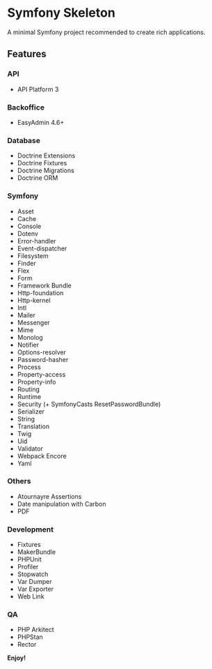 # Symfony Skeleton

A minimal Symfony project recommended to create rich applications.

## Features
### API
* API Platform 3

### Backoffice
* EasyAdmin 4.6+

### Database
* Doctrine Extensions
* Doctrine Fixtures
* Doctrine Migrations
* Doctrine ORM

### Symfony
* Asset
* Cache
* Console
* Dotenv
* Error-handler
* Event-dispatcher
* Filesystem
* Finder
* Flex
* Form
* Framework Bundle
* Http-foundation
* Http-kernel
* Intl
* Mailer
* Messenger
* Mime
* Monolog
* Notifier
* Options-resolver
* Password-hasher
* Process
* Property-access
* Property-info
* Routing
* Runtime
* Security (+ SymfonyCasts ResetPasswordBundle)
* Serializer
* String
* Translation
* Twig
* Uid
* Validator
* Webpack Encore
* Yaml

### Others
* Atournayre Assertions
* Date manipulation with Carbon
* PDF

### Development
* Fixtures
* MakerBundle
* PHPUnit
* Profiler
* Stopwatch
* Var Dumper
* Var Exporter
* Web Link

### QA
* PHP Arkitect
* PHPStan
* Rector

**Enjoy!**

